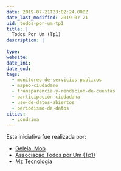 ```yaml
---
date: 2019-07-21T23:02:24.000Z
date_last_modified: 2019-07-21
uid: todos-por-um-tp1
title: |
  Todos Por Um (Tp1)
description: |
  
type: 
website: 
date_ini: 
date_end: 
tags:
  - monitoreo-de-servicios-publicos
  - mapeo-ciudadano
  - transparencia-y-rendicion-de-cuentas
  - participación-ciudadana
  - uso-de-datos-abiertos
  - periodismo-de-datos
cities: 
  - Londrina
---
```


Esta iniciativa fue realizada por:

- [Geleia .Mob](/organizaciones/geleia-mob)
- [Associação Todos por Um (Tp1)](/organizaciones/associacão-todos-por-um-tp1)
- [Mz Tecnologia](/organizaciones/mz-tecnologia)
